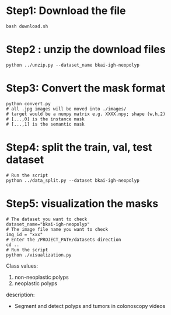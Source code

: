 # Step1: Download the file 
```
bash download.sh
```

# Step2 : unzip the download files
```
python ../unzip.py --dataset_name bkai-igh-neopolyp
```

# Step3: Convert the mask format
```
python convert.py
# all .jpg images will be moved into ./images/
# target would be a numpy matrix e.g. XXXX.npy; shape (w,h,2)
# [...,0] is the instance mask
# [...,1] is the semantic mask
```

# Step4: split the train, val, test dataset 
```
# Run the script 
python ../data_split.py --dataset bkai-igh-neopolyp
```

# Step5: visualization the masks
```
# The dataset you want to check
dataset_name="bkai-igh-neopolyp" 
# The image file name you want to check
img_id = "xxx"
# Enter the /PROJECT_PATH/datasets direction
cd ..  
# Run the script 
python ./visualization.py

```
Class values:
1. non-neoplastic polyps
2. neoplastic polyps

description:
* Segment and detect polyps and tumors in colonoscopy videos
